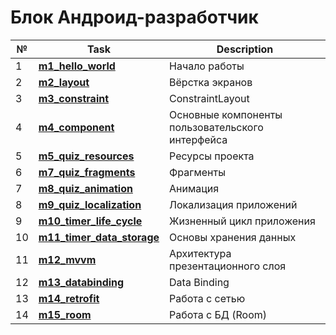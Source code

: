 # Блок Андроид-разработчик
|№|**Task**|**Description**|
|--|--|--|
|1|**[m1_hello_world](https://github.com/iamseryy/android_dev_1_2022/tree/main/m1_hello_world)**|Начало работы|
|2|**[m2_layout](https://github.com/iamseryy/android_dev_1_2022/tree/main/m2_layout)**|Вёрстка экранов|
|3|**[m3_constraint](https://github.com/iamseryy/android_dev_1_2022/tree/main/m3_constraint)**|ConstraintLayout|
|4|**[m4_component](https://github.com/iamseryy/android_dev_1_2022/tree/main/m4_component)**|Основные компоненты пользовательского интерфейса|
|5|**[m5_quiz_resources](https://github.com/iamseryy/android_dev_1_2022/tree/main/m5_quiz_resources)**|Ресурсы проекта|
|6|**[m7_quiz_fragments](https://github.com/iamseryy/android_dev_1_2022/tree/main/m7_quiz_fragments)**|Фрагменты|
|7|**[m8_quiz_animation](https://github.com/iamseryy/android_dev_1_2022/tree/main/m8_quiz_animation)**|Анимация|
|8|**[m9_quiz_localization](https://github.com/iamseryy/android_dev_1_2022/tree/main/m9_quiz_localization)**|Локализация приложений|
|9|**[m10_timer_life_cycle](https://github.com/iamseryy/android_dev_1_2022/tree/main/m10_timer_life_cycle)**|Жизненный цикл приложения|
|10|**[m11_timer_data_storage](https://github.com/iamseryy/android_dev_1_2022/tree/main/m11_timer_data_storage)**|Основы хранения данных|
|11|**[m12_mvvm](https://github.com/iamseryy/android_dev_1_2022/tree/main/m12_mvvm)**|Архитектура презентационного слоя|
|12|**[m13_databinding](https://github.com/iamseryy/android_dev_1_2022/tree/main/m13_databinding)**|Data Binding|
|13|**[m14_retrofit](https://github.com/iamseryy/android_dev_1_2022/tree/main/m14_retrofit)**|Работа с сетью|
|14|**[m15_room](https://github.com/iamseryy/android_dev_1_2022/tree/main/m15_room)**|Работа с БД (Room)|